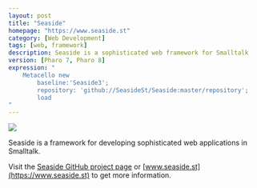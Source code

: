 ```yaml
---
layout: post
title: "Seaside"
homepage: "https://www.seaside.st"
category: [Web Development]
tags: [web, framework]
description: Seaside is a sophisticated web framework for Smalltalk
version: [Pharo 7, Pharo 8]
expression: "
    Metacello new
        baseline:'Seaside3';
        repository: 'github://SeasideSt/Seaside:master/repository';
        load
"   
---
```

<img src="https://www.seaside.st/styles/logo-plain.png">

Seaside is a framework for developing sophisticated web applications in Smalltalk.

Visit the [Seaside GitHub project page](https://github.com/seasidest/seaside) or [www.seaside.st](https://www.seaside.st) to get more information.